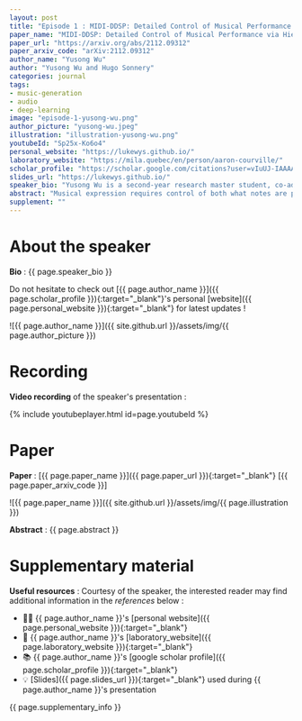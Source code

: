 ```yaml
---
layout: post
title: "Episode 1 : MIDI-DDSP: Detailed Control of Musical Performance via Hierarchical Modeling"
paper_name: "MIDI-DDSP: Detailed Control of Musical Performance via Hierarchical Modeling"
paper_url: "https://arxiv.org/abs/2112.09312"
paper_arxiv_code: "arXiv:2112.09312"
author_name: "Yusong Wu"
author: "Yusong Wu and Hugo Sonnery"
categories: journal
tags: 
- music-generation
- audio
- deep-learning
image: "episode-1-yusong-wu.png"
author_picture: "yusong-wu.jpeg"
illustration: "illustration-yusong-wu.png"
youtubeId: "Sp25x-Ko6o4"
personal_website: "https://lukewys.github.io/"
laboratory_website: "https://mila.quebec/en/person/aaron-courville/"
scholar_profile: "https://scholar.google.com/citations?user=vIuUJ-IAAAAJ&hl=zh-CN"
slides_url: "https://lukewys.github.io/"
speaker_bio: "Yusong Wu is a second-year research master student, co-advised by Aaron Courville and Chengzhi Anna Huang. Yusong is interested in music generation with deep generative models."
abstract: "Musical expression requires control of both what notes are played, and how they are performed. Conventional audio synthesizers provide detailed expressive controls, but at the cost of realism. Black-box neural audio synthesis and concatenative samplers can produce realistic audio, but have few mechanisms for control. In this work, we introduce MIDI-DDSP, a hierarchical model of musical instruments that enables both realistic neural audio synthesis and detailed user control. Starting from interpretable Differentiable Digital Signal Processing (DDSP) synthesis parameters, we infer musical notes and high-level properties of their expressive performance (such as timbre, vibrato, dynamics, and articulation). This creates a 3-level hierarchy (notes, performance, synthesis) that affords individuals the option to intervene at each level, or utilize trained priors (performance given notes, synthesis given performance) for creative assistance. Through quantitative experiments and listening tests, we demonstrate that this hierarchy can reconstruct high-fidelity audio, accurately predict performance attributes for a note sequence, independently manipulate the attributes of a given performance, and as a complete system, generate realistic audio from a novel note sequence. By utilizing an interpretable hierarchy, with multiple levels of granularity, MIDI-DDSP opens the door to assistive tools to empower individuals across a diverse range of musical experience."
supplement: ""
---
```


# About the speaker

**Bio** : {{ page.speaker_bio }}

Do not hesitate to check out [{{ page.author_name }}]({{ page.scholar_profile }}){:target="_blank"}'s personal [website]({{ page.personal_website }}){:target="_blank"} for latest updates !

![{{ page.author_name }}]({{ site.github.url }}/assets/img/{{ page.author_picture }}) 



# Recording


**Video recording** of the speaker's presentation :

{% include youtubeplayer.html id=page.youtubeId %}



# Paper

**Paper** : [{{ page.paper_name }}]({{ page.paper_url }}){:target="_blank"} [{{ page.paper_arxiv_code }}]

![{{ page.paper_name }}]({{ site.github.url }}/assets/img/{{ page.illustration }})

**Abstract** : {{ page.abstract }}



# Supplementary material

**Useful resources** : Courtesy of the speaker, the interested reader may find additional information in the *references* below :
* 🧑‍🔬 {{ page.author_name }}'s [personal website]({{ page.personal_website }}){:target="_blank"}
* 🏫 {{ page.author_name }}'s [laboratory_website]({{ page.laboratory_website }}){:target="_blank"}
* 📚 {{ page.author_name }}'s [google scholar profile]({{ page.scholar_profile }}){:target="_blank"}
* 💡 [Slides]({{ page.slides_url }}){:target="_blank"} used during {{ page.author_name }}'s presentation

{{ page.supplementary_info }}
